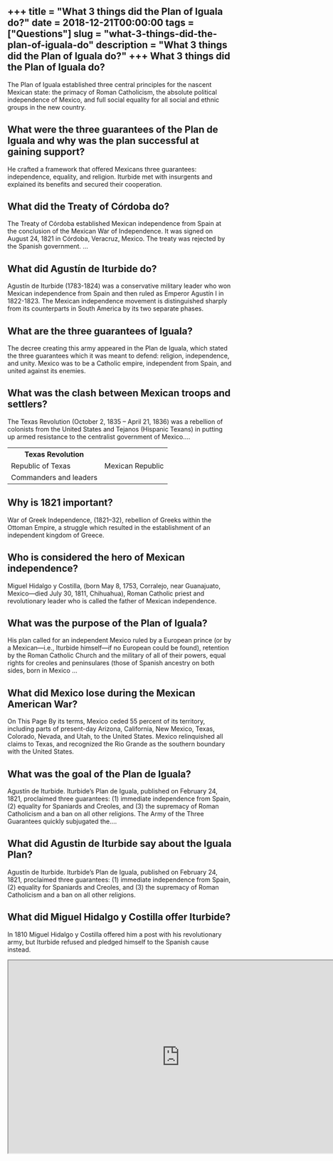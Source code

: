 +++
title = "What 3 things did the Plan of Iguala do?"
date = 2018-12-21T00:00:00
tags = ["Questions"]
slug = "what-3-things-did-the-plan-of-iguala-do"
description = "What 3 things did the Plan of Iguala do?"
+++
What 3 things did the Plan of Iguala do?
----------------------------------------

The Plan of Iguala established three central principles for the nascent Mexican state: the primacy of Roman Catholicism, the absolute political independence of Mexico, and full social equality for all social and ethnic groups in the new country.

What were the three guarantees of the Plan de Iguala and why was the plan successful at gaining support?
--------------------------------------------------------------------------------------------------------

He crafted a framework that offered Mexicans three guarantees: independence, equality, and religion. Iturbide met with insurgents and explained its benefits and secured their cooperation.

What did the Treaty of Córdoba do?
----------------------------------

The Treaty of Córdoba established Mexican independence from Spain at the conclusion of the Mexican War of Independence. It was signed on August 24, 1821 in Córdoba, Veracruz, Mexico. The treaty was rejected by the Spanish government. …

What did Agustín de Iturbide do?
--------------------------------

Agustín de Iturbide (1783-1824) was a conservative military leader who won Mexican independence from Spain and then ruled as Emperor Agustín I in 1822-1823. The Mexican independence movement is distinguished sharply from its counterparts in South America by its two separate phases.

What are the three guarantees of Iguala?
----------------------------------------

The decree creating this army appeared in the Plan de Iguala, which stated the three guarantees which it was meant to defend: religion, independence, and unity. Mexico was to be a Catholic empire, independent from Spain, and united against its enemies.

What was the clash between Mexican troops and settlers?
-------------------------------------------------------

The Texas Revolution (October 2, 1835 – April 21, 1836) was a rebellion of colonists from the United States and Tejanos (Hispanic Texans) in putting up armed resistance to the centralist government of Mexico….

<table><tr><th>Texas Revolution</th></tr><tr><td>Republic of Texas</td><td>Mexican Republic</td></tr><tr><td>Commanders and leaders</td></tr></table>

Why is 1821 important?
----------------------

War of Greek Independence, (1821–32), rebellion of Greeks within the Ottoman Empire, a struggle which resulted in the establishment of an independent kingdom of Greece.

Who is considered the hero of Mexican independence?
---------------------------------------------------

Miguel Hidalgo y Costilla, (born May 8, 1753, Corralejo, near Guanajuato, Mexico—died July 30, 1811, Chihuahua), Roman Catholic priest and revolutionary leader who is called the father of Mexican independence.

What was the purpose of the Plan of Iguala?
-------------------------------------------

His plan called for an independent Mexico ruled by a European prince (or by a Mexican—i.e., Iturbide himself—if no European could be found), retention by the Roman Catholic Church and the military of all of their powers, equal rights for creoles and peninsulares (those of Spanish ancestry on both sides, born in Mexico …

What did Mexico lose during the Mexican American War?
-----------------------------------------------------

On This Page By its terms, Mexico ceded 55 percent of its territory, including parts of present-day Arizona, California, New Mexico, Texas, Colorado, Nevada, and Utah, to the United States. Mexico relinquished all claims to Texas, and recognized the Rio Grande as the southern boundary with the United States.

What was the goal of the Plan de Iguala?
----------------------------------------

Agustín de Iturbide. Iturbide’s Plan de Iguala, published on February 24, 1821, proclaimed three guarantees: (1) immediate independence from Spain, (2) equality for Spaniards and Creoles, and (3) the supremacy of Roman Catholicism and a ban on all other religions. The Army of the Three Guarantees quickly subjugated the….

What did Agustin de Iturbide say about the Iguala Plan?
-------------------------------------------------------

Agustín de Iturbide. Iturbide’s Plan de Iguala, published on February 24, 1821, proclaimed three guarantees: (1) immediate independence from Spain, (2) equality for Spaniards and Creoles, and (3) the supremacy of Roman Catholicism and a ban on all other religions.

What did Miguel Hidalgo y Costilla offer Iturbide?
--------------------------------------------------

In 1810 Miguel Hidalgo y Costilla offered him a post with his revolutionary army, but Iturbide refused and pledged himself to the Spanish cause instead.

<iframe allow="accelerometer; autoplay; clipboard-write; encrypted-media; gyroscope; picture-in-picture" allowfullscreen="" class="__youtube_prefs__  epyt-is-override  no-lazyload" data-no-lazy="1" data-origheight="433" data-origwidth="770" data-skipgform_ajax_framebjll="" height="433" id="_ytid_91681" loading="lazy" src="https://www.youtube.com/embed/SCuo55DgIwk?enablejsapi=1&autoplay=0&cc_load_policy=0&cc_lang_pref=&iv_load_policy=1&loop=0&modestbranding=0&rel=1&fs=1&playsinline=0&autohide=2&theme=dark&color=red&controls=1&" title="YouTube player" width="770"></iframe>